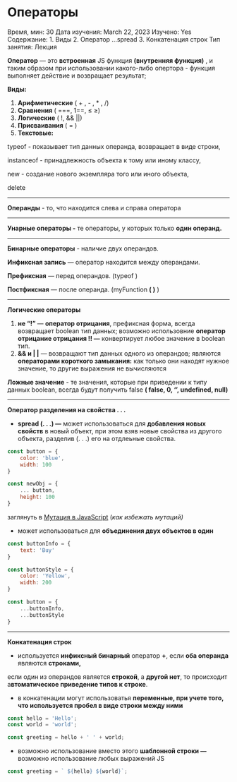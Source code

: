 # Операторы

Время, мин: 30
Дата изучения: March 22, 2023
Изучено: Yes
Содержание: 1. Виды
2. Оператор …spread
3. Конкатенация строк
Тип занятия: Лекция

**Оператор** — это **встроенная** JS функция **(внутренняя функция)** , и таким образом при использовании какого-либо опертора - функция выполняет действие и возвращает результат;

**Виды:**

1. **Арифметические** ( + , - , * , /)
2. **Сравнения** ( ===, 1==, ≤ ≥)
3. **Логические** ( !, && ||)
4. **Присваивания** ( = )
5. **Текстовые:**

typeof - показывает тип данных операнда, возвращает в виде строки, 

instanceof - принадлежность объекта к тому или иному классу, 

new - создание нового экземпляра того или иного объекта, 

delete

---

**Операнды** - то, что находится слева и справа оператора

---

**Унарные операторы -** те операторы, у которых только **один операнд.** 

---

**Бинарные операторы** - наличие двух операндов. 

**Инфиксная запись** — оператор находится между операндами. 

**Префиксная** — перед операндов. (typeof )

**Постфиксная** — после операнда. (myFunction **( )** )

---

**Логические операторы** 

1. **не “!”** — **оператор отрицания**, префиксная форма, всегда возвращает boolean тип данных; возможно использовние **оператор отрицание отрицания !! —** конвертирует любое значение в boolean тип.
2. **&& и | |** — возвращают тип данных одного из операндов; являются **операторами короткого замыкания:** как только они находят нужное значение, то другие выражения не вычисляются

**Ложные значение** - те значения, которые при приведении к типу данных boolean, всегда будут получить false **( false, 0, ‘’, undefined, null)** 

---

**Оператор разделения на свойства . . .**

- **spread (. . .) —** может использоваться для **добавления новых свойств** в новый объект, при этом взяв новые свойства из другого объекта, разделив (. . .) его на отдлеьные свойства.

```jsx
const button = {
	color: 'blue',
	width: 100
}

const newObj = {
	... button, 
	height: 100
}
```

заглянуть в [Мутация в JavaScript](https://www.notion.so/JavaScript-4d742dab08c540d29f8a92a253e63ae1?pvs=21) (*как избежать мутаций)*

- может использоваться для **объединения двух объектов в один**

```jsx
const buttonInfo = {
	text: 'Buy'
}

const buttonStyle = {
	color: 'Yellow',
	width: 200
}

const button = {
	...buttonInfo,
	...buttonStyle
}
```

---

**Конкатенация строк**

- используется **инфиксный бинарный** оператор **+**, если **оба операнда** являются **строками,**

если один из операндов является **строкой**, а **другой нет**, то происходит а**втоматическое приведение типов к строке**.

- в конкатенации могут использоватья **переменные, при учете того, что используется пробел в виде строки между ними**

```jsx
const hello = 'Hello';
const world = 'world';

const greeting = hello + ' ' + world;
```

- возможно использование вместо этого **шаблонной строки —** возможно использование любых выражений JS

```jsx
const greeting = ` ${hello} ${world}`;
```